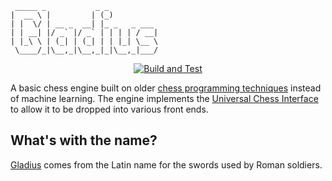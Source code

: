 
     _____ _           _ _
    |  __ \ |         | (_)
    | |  \/ | __ _  __| |_ _   _ ___
    | | __| |/ _` |/ _` | | | | / __|
    | |_\ \ | (_| | (_| | | |_| \__ \
     \____/_|\__,_|\__,_|_|\__,_|___/

<div align=center>

[![Build and Test](https://github.com/mdd36/gladius/actions/workflows/build-and-test.yaml/badge.svg)](https://github.com/mdd36/gladius/actions/workflows/build-and-test.yaml)

</div>

A basic chess engine built on older [chess programming techniques](https://www.chessprogramming.org/Main_Page) instead of machine learning. The engine implements the [Universal Chess Interface](https://en.wikipedia.org/wiki/Universal_Chess_Interface) to allow it to be dropped into various front ends.

## What's with the name?

[Gladius](https://en.wikipedia.org/wiki/Gladius) comes from the Latin name for the swords used by Roman soldiers.
